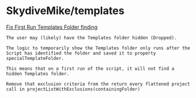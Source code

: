 # SkydiveMike/templates

 [Fix First Run Templates Folder finding](https://github.com/SkydiveMike/templates/commit/8b18a5817e3f8e6bfff160647785c781a4b6b985)

```text
The user may (likely) have the Templates folder hidden (Dropped).

The logic to temporarily show the Templates folder only runs after the
Script has identified the folder and saved it to property
specialTemplateFolder.

This means that on a first run of the script, it will not find a
hidden Templates folder.

Remove that exclusion criteria from the return every flattened project
call in projectListWithExclusions(containingFolder)
```

